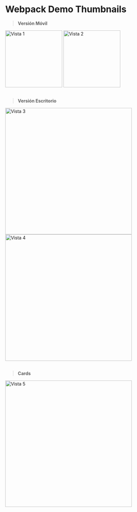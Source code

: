 # __Webpack Demo Thumbnails__

> __Versión Móvil__

<div>
    <img src="https://res.cloudinary.com/daniel-dev23/image/upload/v1664330423/Webpack%20Demo/3_mpolyd.png" alt="Vista 1" width="180px">
    <img src="https://res.cloudinary.com/daniel-dev23/image/upload/v1664330423/Webpack%20Demo/4_mnclj6.png" alt="Vista 2" width="180px">
</div>

<br>

> __Versión Escritorio__

<div>
    <img src="https://res.cloudinary.com/daniel-dev23/image/upload/v1664330423/Webpack%20Demo/1_mnfsck.png" alt="Vista 3" width="400px">
    <img src="https://res.cloudinary.com/daniel-dev23/image/upload/v1664330423/Webpack%20Demo/2_xh3hxh.png" alt="Vista 4" width="400px">
</div>

<br>

> __Cards__

<div>
    <img src="https://res.cloudinary.com/daniel-dev23/image/upload/v1664330423/Webpack%20Demo/5_dwnyco.png" alt="Vista 5" width="400px">
</div>
